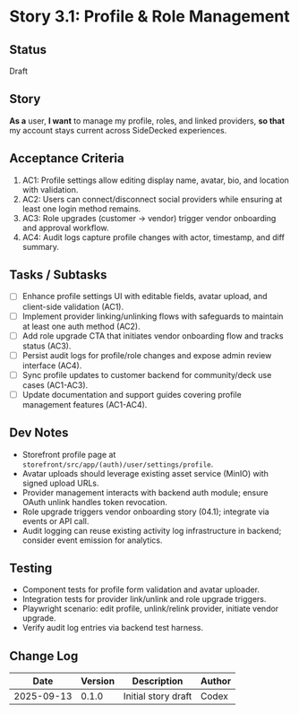 # Story 3.1: Profile & Role Management

## Status
Draft

## Story
**As a** user,
**I want** to manage my profile, roles, and linked providers,
**so that** my account stays current across SideDecked experiences.

## Acceptance Criteria
1. AC1: Profile settings allow editing display name, avatar, bio, and location with validation.
2. AC2: Users can connect/disconnect social providers while ensuring at least one login method remains.
3. AC3: Role upgrades (customer → vendor) trigger vendor onboarding and approval workflow.
4. AC4: Audit logs capture profile changes with actor, timestamp, and diff summary.

## Tasks / Subtasks
- [ ] Enhance profile settings UI with editable fields, avatar upload, and client-side validation (AC1).
- [ ] Implement provider linking/unlinking flows with safeguards to maintain at least one auth method (AC2).
- [ ] Add role upgrade CTA that initiates vendor onboarding flow and tracks status (AC3).
- [ ] Persist audit logs for profile/role changes and expose admin review interface (AC4).
- [ ] Sync profile updates to customer backend for community/deck use cases (AC1-AC3).
- [ ] Update documentation and support guides covering profile management features (AC1-AC4).

## Dev Notes
- Storefront profile page at `storefront/src/app/(auth)/user/settings/profile`.
- Avatar uploads should leverage existing asset service (MinIO) with signed upload URLs.
- Provider management interacts with backend auth module; ensure OAuth unlink handles token revocation.
- Role upgrade triggers vendor onboarding story (04.1); integrate via events or API call.
- Audit logging can reuse existing activity log infrastructure in backend; consider event emission for analytics.

## Testing
- Component tests for profile form validation and avatar uploader.
- Integration tests for provider link/unlink and role upgrade triggers.
- Playwright scenario: edit profile, unlink/relink provider, initiate vendor upgrade.
- Verify audit log entries via backend test harness.

## Change Log
| Date       | Version | Description              | Author |
|------------|---------|--------------------------|--------|
| 2025-09-13 | 0.1.0   | Initial story draft      | Codex  |
